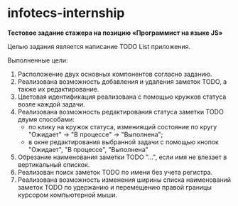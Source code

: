 # infotecs-internship
**Тестовое задание стажера на позицию «Программист на языке JS»**

Целью задания является написание TODO List приложения.

Выполненные цели:
1. Расположение двух основных компонентов согласно заданию.
2. Реализована возможность добавления и удаления заметок TODO, а также их редактирование.
3. Цветовая идентификация реализована с помощью кружков статуса возле каждой задачи.
4. Реализована возможность редактирования статуса заметки TODO двумя способами: 
    - по клику на кружок статуса, измениящий состояние по кругу "Ожидает" -> 
    "В процессе" -> "Выполнена";
    - в окне редактирования выбранной задачи с помощью кнопок "Ожидает",
    "В процессе", "Выполнена"
5. Обрезание наименования заметки TODO "...", если имя не влезает в вертикальный спискок.
6. Реализован поиск заметок TODO по имени без учета регистра.
7. Реализована возможность изменения ширины списка наименований заметок TODO по удержанию 
и перемещению правой границы курсором компьютерной мыши.
